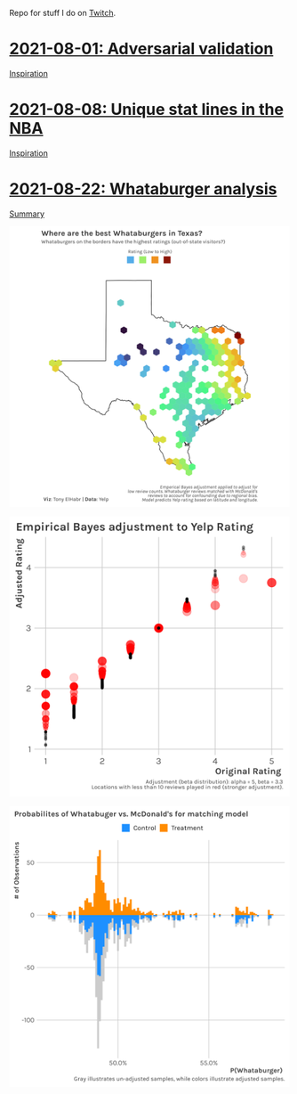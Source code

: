 
<!-- README.md is generated from README.Rmd. Please edit that file -->

Repo for stuff I do on [Twitch](twitch.tv/itsmetoeknee).

# [2021-08-01: Adversarial validation](https://twitter.com/TonyElHabr/status/1421848458412138500)

[Inspiration](https://www.kaggle.com/general/52372)

# [2021-08-08: Unique stat lines in the NBA](https://twitter.com/TonyElHabr/status/1424396231325986817)

[Inspiration](https://twitter.com/JacobEGoldstein/status/1296570734047686658)

# [2021-08-22: Whataburger analysis](https://twitter.com/TonyElHabr/status/1429507888201052165)

[Summary](https://twitter.com/TonyElHabr/status/1429610210964955137)

![](03-whataburger/whataburger.png)

![](03-whataburger/emp_bayes.png)

![](03-whataburger/matching.png)
